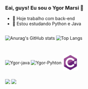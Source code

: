 ### Eai, guys! Eu sou o Ygor Marsi 👋

- 🔭 Hoje trabalho com back-end
- 🌱 Estou estudando Python e Java

##

![Anurag's GitHub stats](https://github-readme-stats.vercel.app/api?username=marsiygor&show_icons=true&theme=gradient)
![Top Langs](https://github-readme-stats.vercel.app/api/top-langs/?username=marsiygor&hide=javascript,html)


##

  <div style="display: inline_block"><br>       
  <img align="center" alt="Ygor-java" height="50" width="50" src="https://cdn.jsdelivr.net/gh/devicons/devicon/icons/java/java-original.svg" />    
  <img align="center" alt="Ygor-Pyhton" height="50" width="50" src="https://cdn.jsdelivr.net/gh/devicons/devicon/icons/python/python-original.svg" />     
  <img align="center" alt="Ygor-Csharp" height="50" width="50" src="https://raw.githubusercontent.com/devicons/devicon/master/icons/csharp/csharp-original.svg">
</div>
  
  ##
 
<div> 
  <a href="https://instagram.com/marsi_ygor" target="_blank"><img src="https://img.shields.io/badge/-Instagram-%23E4405F?style=for-the-badge&logo=instagram&logoColor=white" target="_blank"></a>
  <a href="https://www.linkedin.com/in/ygormarsi/-45875016a" target="_blank"><img src="https://img.shields.io/badge/-LinkedIn-%230077B5?style=for-the-badge&logo=linkedin&logoColor=white" target="_blank"></a> 
  
